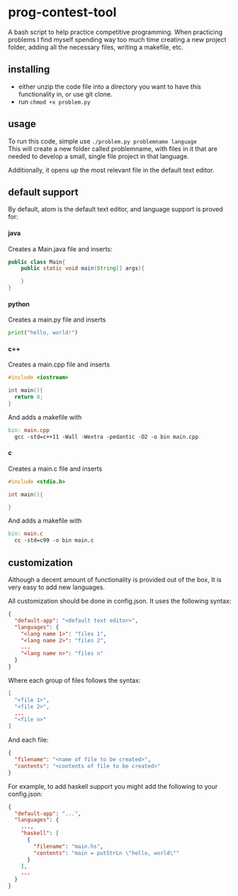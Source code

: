 # prog-contest-tool
A bash script to help practice competitive programming. When practicing problems I find myself spending way too much time creating a new project folder, adding all the necessary files, writing a makefile, etc.

## installing
* either unzip the code file into a directory you want to have this functionality in, or use git clone.
* run ```chmod +x problem.py```

## usage
To run this code, simple use ```./problem.py problemname language```\
This will create a new folder called problemname, with files in it that are needed to develop a small, single file project in that language.

Additionally, it opens up the most relevant file in the default text editor.

## default support
By default, atom is the default text editor, and language support is proved for:

#### java
Creates a Main.java file and inserts:
```java
public class Main{
    public static void main(String[] args){

    }
}
```

#### python
Creates a main.py file and inserts
```python
print("hello, world!")
```

#### c++
Creates a main.cpp file and inserts
```cpp
#include <iostream>

int main(){
  return 0;
}
```

And adds a makefile with
```makefile
bin: main.cpp
  gcc -std=c++11 -Wall -Wextra -pedantic -O2 -o bin main.cpp
```

#### c
Creates a main.c file and inserts
```c
#include <stdio.h>

int main(){

}
```

And adds a makefile with
```makefile
bin: main.c
  cc -std=c99 -o bin main.c

```

## customization
Although a decent amount of functionality is provided out of the box, It is very easy to add new languages.

All customization should be done in config.json. It uses the following syntax:
```json
{
  "default-app": "<default text editor>",
  "languages": {
    "<lang name 1>": "files 1",
    "<lang name 2>": "files 2",
    ...
    "<lang name n>": "files n"
  }
}
```

Where each group of files follows the syntax:
```json
[
  "<file 1>",
  "<file 2>",
  ...
  "<file n>"
]
```

And each file:
```json
{
  "filename": "<name of file to be created>",
  "contents": "<contents of file to be created>"
}
```

For example, to add haskell support you might add the following to your config.json:

```json
{
  "default-app": "...",
  "languages": {
    ...,
    "haskell": [
      {
        "filename": "main.hs",
        "contents": "main = putStrLn \"hello, world\""
      }
    ],
    ...
  }
}
